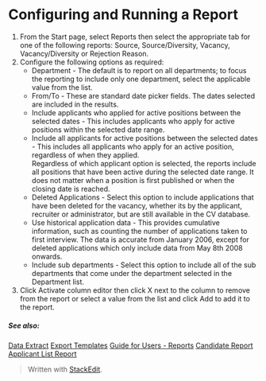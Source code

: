 # Configuring and Running a Report

1.  From the  Start  page, select  Reports  then select the appropriate tab for one of the following reports:  Source,  Source/Diversity,  Vacancy,  Vacancy/Diversity  or  Rejection Reason.
2.  Configure the following options as required:
    -   Department  - The default is to report on all departments; to focus the reporting to include only one department, select the applicable value from the list.
    -   From/To  - These are standard date picker fields. The dates selected are included in the results.
    -   Include applicants who applied for active positions between the selected dates  - This includes applicants who apply for active positions within the selected date range.
    -   Include all applicants for active positions between the selected dates  - This includes all applicants who apply for an active position, regardless of when they applied.  
        Regardless of which applicant option is selected, the reports include all positions that have been active during the selected date range. It does not matter when a position is first published or when the closing date is reached.
    -   Deleted Applications  - Select this option to include applications that have been deleted for the vacancy, whether its by the applicant, recruiter or administrator, but are still available in the CV database.
    -   Use historical application data  - This provides cumulative information, such as counting the number of applications taken to first interview. The data is accurate from January 2006, except for deleted applications which only include data from May 8th 2008 onwards.
    -   Include sub departments  - Select this option to include all of the sub departments that come under the department selected in the Department list.
3.  Click  Activate column editor  then click X next to the column to remove from the report or select a value from the list and click  Add  to add it to the report.
    

##### See also:

[Data Extract](data_extract.htm)
[Export Templates](export_templates.htm)
[Guide for Users - Reports](guide_for_users_reports.htm)
[Candidate Report](candidate_report.htm)
[Applicant List Report](applicant_list_report.htm)


> Written with [StackEdit](https://stackedit.io/).
<!--stackedit_data:
eyJoaXN0b3J5IjpbMTY1NjEwNzY2NV19
-->